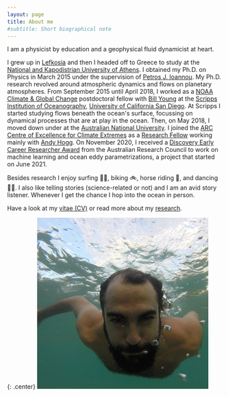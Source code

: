 ```yaml
---
layout: page
title: About me
#subtitle: Short biographical note
---
```


I am a physicist by education and a geophysical fluid dynamicist at heart.

I grew up in [Lefkosia][lefkosia-site] and then I headed off to Greece to study at the [National and Kapodistrian University of Athens][uoa-site]. I obtained my Ph.D. on Physics in March 2015
under the supervision of [Petros J. Ioannou][pji-site]. My Ph.D. research revolved around
atmospheric dynamics and flows on planetary atmospheres. From September 2015 until April 2018,
I worked as a [NOAA Climate & Global Change][noaa-site] postdoctoral fellow with
[Bill Young][bill-site] at the [Scripps Institution of Oceanography][scripps-site],
[University of California San Diego][ucsd-site]. At Scripps I started studying flows beneath
the ocean's surface, focussing on dynamical processes that are at play in the ocean. Then, on
May 2018, I moved down under at the [Australian National University][anu-site]. I joined the
[ARC Centre of Excellence for Climate Extremes][arc-site] as a [Research Fellow][arc-profile]
working mainly with [Andy Hogg][andy-site]. On November 2020, I received a [Discovery Early Career Researcher Award][decra2021] from the Australian Research Council to work on machine learning
and ocean eddy parametrizations, a project that started on June 2021.

Besides research I enjoy surfing 🏄🏽, biking 🚲, horse riding 🐎, and dancing 💃🏼. I also like
telling stories (science-related or not) and I am an avid story listener. Whenever I get the
chance I hop into the ocean in person.

Have a look at my [vitae (CV)][cv-pdf] or read more about my [research](../research/).


{: .center}
<img src="/img/navid_underwater.jpg" alt="me somewhere in the Pacific" class="circular-image" />

[lefkosia-site]: http://en.wikipedia.org/wiki/Nicosia
[bill-site]: http://pordlabs.ucsd.edu/wryoung/
[arc-site]: http://www.climateextremes.org.au
[scripps-site]: http://scripps.ucsd.edu
[anu-site]: http://rses.anu.edu.au
[ucsd-site]: http://ucsd.edu
[uoa-site]: http://en.uoa.gr
[pji-site]: http://users.uoa.gr/~pjioannou/
[noaa-site]: https://cpaess.ucar.edu/cgc
[andy-site]: http://rses.anu.edu.au/people/academics/prof-andy-hogg
[arc-profile]: http://climateextremes.org.au/member-profile/?memberID=251
[decra2021]: https://rms.arc.gov.au/RMS/Report/Download/Report/a3f6be6e-33f7-4fb5-98a6-7526aaa184cf/219
[cv-pdf]: http://nbviewer.jupyter.org/github/navidcy/NavidVitae/blob/master/cv.pdf
